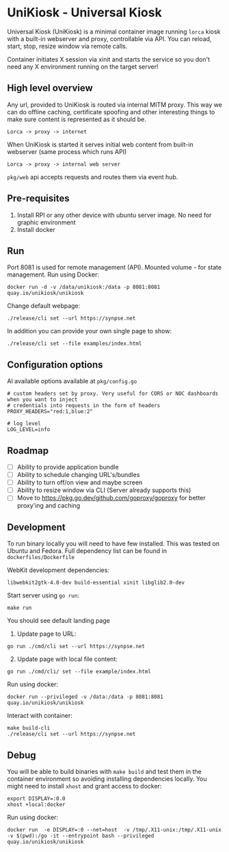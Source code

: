 # UniKiosk - Universal Kiosk

Universal Kiosk (UniKiosk) is a minimal container image running `lorca` kiosk with a built-in webserver and proxy,
controllable via API. You can reload, start, stop, resize window via remote calls.

Container initiates X session via xinit and starts the service so you don't need any X environment running on the target server!

## High level overview

Any url, provided to UniKiosk is routed via internal MITM proxy. This way we can do offline caching, certificate spoofing and other
interesting things to make sure content is represented as it should be. 

```
Lorca -> proxy -> internet
```

When UniKiosk is started it serves initial web content from built-in webserver (same process which runs API)
```
Lorca -> proxy -> internal web server
```

`pkg/web` api accepts requests and routes them via event hub. 

## Pre-requisites

1. Install RPI or any other device with ubuntu server image. No need for graphic environment
2. Install docker

## Run

Port 8081 is used for remote management (API). Mounted volume - for state management. 
Run using Docker:

```
docker run -d -v /data/unikiosk:/data -p 8081:8081 quay.io/unikiosk/unikiosk 
```

Change default webpage:
```
./release/cli set --url https://synpse.net
```

In addition you can provide your own single page to show:
```
./release/cli set --file examples/index.html
```

## Configuration options

Al available options available at `pkg/config.go`

```
# custom headers set by proxy. Very useful for CORS or NOC dashboards when you want to inject
# credentials into requests in the form of headers
PROXY_HEADERS="red:1,blue:2"

# log level
LOG_LEVEL=info
```

## Roadmap

- [ ] Ability to provide application bundle
- [ ] Ability to schedule changing URL's/bundles
- [ ] Ability to turn off/on view and maybe screen
- [ ] Ability to resize window via CLI (Server already supports this)
- [ ] Move to https://pkg.go.dev/github.com/goproxy/goproxy for better proxy'ing and caching

## Development

To run binary locally you will need to have few installed. This was tested on Ubuntu and Fedora.
Full dependency list can be found in `dockerfiles/Dockerfile`

WebKit development dependencies:
```
libwebkit2gtk-4.0-dev build-essential xinit libglib2.0-dev 
```

Start server using `go run`:
```
make run
```

You should see default landing page

1. Update page to URL:

```
go run ./cmd/cli set --url https://synpse.net
```

2. Update page with local file content:

```
go run ./cmd/cli/ set --file example/index.html
```

Run using docker:
```
docker run --privileged -v /data:/data -p 8081:8081 quay.io/unikiosk/unikiosk 
```

Interact with container:
```
make build-cli
./release/cli set --url https://synpse.net
```

## Debug

You will be able to build binaries with `make build` and test them in the container environment so avoiding installing dependencies locally.
You might need to install `xhost` and grant access to docker:
```
export DISPLAY=:0.0
xhost +local:docker
```

Run using docker:
```
docker run  -e DISPLAY=:0 --net=host  -v /tmp/.X11-unix:/tmp/.X11-unix -v $(pwd):/go -it --entrypoint bash --privileged quay.io/unikiosk/unikiosk
```
